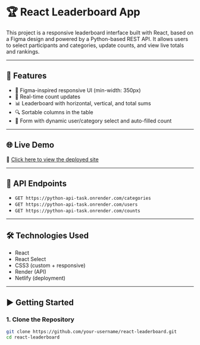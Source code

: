 # 🏆 React Leaderboard App

This project is a responsive leaderboard interface built with React, based on a Figma design and powered by a Python-based REST API. It allows users to select participants and categories, update counts, and view live totals and rankings.

---

## 📌 Features

- 🎨 Figma-inspired responsive UI (min-width: 350px)
- 🔄 Real-time count updates
- 📊 Leaderboard with horizontal, vertical, and total sums
- 🔍 Sortable columns in the table
- 📝 Form with dynamic user/category select and auto-filled count

---

## 🌐 Live Demo

🔗 [Click here to view the deployed site](https://your-deployment-url.netlify.app)

---

## 🔗 API Endpoints

- `GET https://python-api-task.onrender.com/categories`
- `GET https://python-api-task.onrender.com/users`
- `GET https://python-api-task.onrender.com/counts`

---

## 🛠 Technologies Used

- React
- React Select
- CSS3 (custom + responsive)
- Render (API)
- Netlify (deployment)

---

## ▶️ Getting Started

### 1. Clone the Repository

```bash
git clone https://github.com/your-username/react-leaderboard.git
cd react-leaderboard

